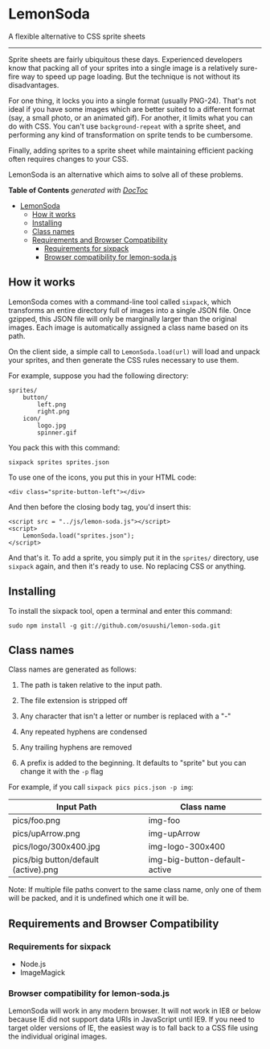 # LemonSoda

A flexible alternative to CSS sprite sheets

***

Sprite sheets are fairly ubiquitous these days. Experienced developers know that packing all of
your sprites into a single image is a relatively sure-fire way to speed up page loading. But the
technique is not without its disadvantages.

For one thing, it locks you into a single format (usually PNG-24). That's not ideal if you have some
images which are better suited to a different format (say, a small photo, or an animated gif). For
another, it limits what you can do with CSS. You can't use `background-repeat` with a sprite sheet,
and performing any kind of transformation on sprite tends to be cumbersome.

Finally, adding sprites to a sprite sheet while maintaining efficient packing often requires changes
to your CSS.

LemonSoda is an alternative which aims to solve all of these problems.

**Table of Contents**  *generated with [DocToc](http://doctoc.herokuapp.com/)*

- [LemonSoda](#lemonsoda)
	- [How it works](#how-it-works)
	- [Installing](#installing)
	- [Class names](#class-names)
	- [Requirements and Browser Compatibility](#requirements-and-browser-compatibility)
		- [Requirements for sixpack](#requirements-for-sixpack)
		- [Browser compatibility for lemon-soda.js](#browser-compatibility-for-lemon-sodajs)

## How it works

LemonSoda comes with a command-line tool called `sixpack`, which transforms an entire directory full
of images into a single JSON file. Once gzipped, this JSON file will only be marginally larger than
the original images. Each image is automatically assigned a class name based on its path.

On the client side, a simple call to `LemonSoda.load(url)` will load and unpack your sprites, and
then generate the CSS rules necessary to use them.

For example, suppose you had the following directory:

    sprites/
        button/
            left.png
            right.png
        icon/
            logo.jpg
            spinner.gif

You pack this with this command:

    sixpack sprites sprites.json

To use one of the icons, you put this in your HTML code:

    <div class="sprite-button-left"></div>

And then before the closing body tag, you'd insert this:

    <script src = "../js/lemon-soda.js"></script>
    <script>
        LemonSoda.load("sprites.json");
    </script>

And that's it. To add a sprite, you simply put it in the `sprites/` directory, use `sixpack` again,
and then it's ready to use. No replacing CSS or anything.

## Installing

To install the sixpack tool, open a terminal and enter this command:

    sudo npm install -g git://github.com/osuushi/lemon-soda.git


## Class names

Class names are generated as follows:

1. The path is taken relative to the input path.

1. The file extension is stripped off

1. Any character that isn't a letter or number is replaced with a "-"

1. Any repeated hyphens are condensed

1. Any trailing hyphens are removed

1. A prefix is added to the beginning. It defaults to "sprite" but you can change it with the `-p`
flag

For example, if you call `sixpack pics pics.json -p img`:

| Input Path                                    | Class name                                    |
| --------------------------------------------- | --------------------------------------------- |
| pics/foo.png                                  | img-foo                                       |
| pics/upArrow.png                              | img-upArrow                                   |
| pics/logo/300x400.jpg                         | img-logo-300x400                              |
| pics/big button/default (active).png          | img-big-button-default-active                 |

Note: If multiple file paths convert to the same class name, only one of them will be packed, and
it is undefined which one it will be.

## Requirements and Browser Compatibility

### Requirements for sixpack

* Node.js
* ImageMagick

### Browser compatibility for lemon-soda.js

LemonSoda will work in any modern browser. It will not work in IE8 or below because IE did not
support data URIs in JavaScript until IE9. If you need to target older versions of IE, the easiest
way is to fall back to a CSS file using the individual original images.
